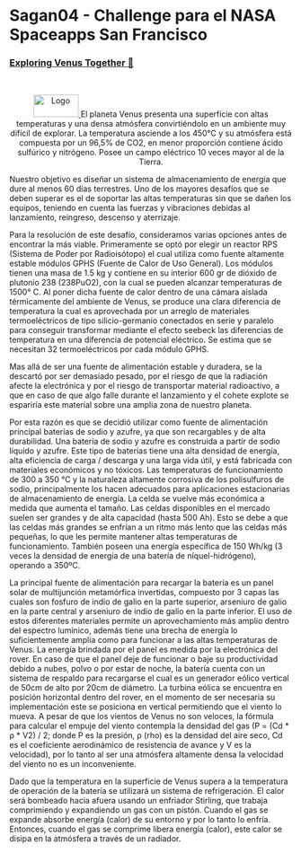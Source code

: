 # Sagan04 - Challenge para el NASA Spaceapps San Francisco
### [Exploring Venus Together 🚀](https://2022.spaceappschallenge.org/challenges/2022-challenges/exploring-venus/details)
<!-- PROJECT LOGO -->
<br />
<p align="center">
  <a href="https://github.com/othneildrew/Best-README-Template">
    <img src="https://images.spaceappschallenge.org/images/8xBhEEUSQiafDwF09-ioi2ptqXU=/20069/fill-591x300/" alt="Logo" width="80" height="40">
  </a>
El planeta Venus presenta una superficie con altas temperaturas y una densa atmósfera convirtiéndolo en un ambiente muy difícil de explorar. La temperatura asciende a los 450°C y su atmósfera está compuesta por un 96,5% de CO2, en menor proporción contiene ácido sulfúrico y nitrógeno. Posee un campo eléctrico 10 veces mayor al de la Tierra.

Nuestro objetivo es diseñar un sistema de almacenamiento de energía que dure al menos 60 días terrestres. 
Uno de los mayores desafíos que se deben superar es el de soportar las altas temperaturas sin que se dañen los equipos, teniendo en cuenta las fuerzas y vibraciones debidas al lanzamiento, reingreso, descenso y aterrizaje. 

Para la resolución de este desafío, consideramos varias opciones antes de encontrar la más viable.
	Primeramente se optó por elegir un reactor RPS (Sistema de Poder por Radioisótopo) el cual utiliza como fuente altamente estable módulos GPHS (Fuente de Calor de Uso General). Los módulos tienen una masa de 1.5 kg y contiene en su interior 600 gr de dióxido de plutonio 238 (238PuO2), con la cual se pueden alcanzar temperaturas de 1500° C. Al poner dicha fuente de calor dentro de una cámara aislada térmicamente del ambiente de Venus, se produce una clara diferencia de temperatura la cual es aprovechada por un arreglo de materiales termoeléctricos de tipo silicio-germanio conectados en serie y paralelo para conseguir transformar mediante el efecto seebeck las diferencias de temperatura en una diferencia de potencial eléctrico. Se estima que se necesitan 32 termoeléctricos por cada módulo GPHS.
	
Mas allá de ser una fuente de alimentación estable y duradera, se la descartó por ser demasiado pesado, por el riesgo de que la radiación afecte la electrónica y por el riesgo de transportar material radioactivo, a que en caso de que algo falle durante el lanzamiento y el cohete explote se espariría este material sobre una amplia zona de nuestro planeta.
  
Por esta razón es que se decidió utilizar como fuente de alimentación principal baterías de sodio y azufre, ya que son recargables y de alta durabilidad. Una batería de sodio y azufre es construida a partir de sodio líquido y azufre. Este tipo de baterías tiene una alta densidad de energía, alta eficiencia de carga / descarga y una larga vida útil, y está fabricada con materiales económicos y no tóxicos. Las temperaturas de funcionamiento de 300 a 350 °C y la naturaleza altamente corrosiva de los polisulfuros de sodio, principalmente los hacen adecuados para aplicaciones estacionarias de almacenamiento de energía. La celda se vuelve más económica a medida que aumenta el tamaño. Las celdas disponibles en el mercado suelen ser grandes y de alta capacidad (hasta 500 Ah). Esto se debe a que las celdas más grandes se enfrían a un ritmo más lento que las celdas más pequeñas, lo que les permite mantener altas temperaturas de funcionamiento.
También poseen una energía específica de 150 Wh/kg (3 veces la densidad de energía de una batería de níquel-hidrógeno), operando a 350ºC.
 
La principal fuente de alimentación para recargar la batería es un panel solar de multijunción metamórfica invertidas, compuesto por 3 capas las cuales son fosfuro de indio de galio en la parte superior, arseniuro de galio en la parte central y arseniuro de indio de galio en la parte inferior. El uso de estos diferentes materiales permite un aprovechamiento más amplio dentro del espectro lumínico, además tiene una brecha de energía lo suficientemente amplia como para funcionar a las altas temperaturas de Venus. La energía brindada por el panel es medida por la electrónica del rover. En caso de que el panel deje de funcionar o baje su productividad debido a nubes, polvo o por estar de noche, la batería cuenta con un sistema de respaldo para recargarse el cual es un generador eólico vertical de 50cm de alto por 20cm de diámetro. La turbina eólica se encuentra en posición horizontal dentro del rover, en el momento de ser necesaria su implementación este se posiciona en vertical permitiendo que el viento lo mueva. A pesar de que los vientos de Venus no son veloces, la fórmula para calcular el empuje del viento contempla la densidad del gas (P = (Cd * ρ  *  V2) / 2; donde P es la presión, ρ (rho)  es la densidad del aire seco, Cd es el coeficiente aerodinámico de resistencia de avance y V es la velocidad), por lo tanto al ser una atmósfera altamente densa la velocidad del viento no es un inconveniente. 
 
Dado que la temperatura en la superficie de Venus supera a la temperatura de operación de la batería se utilizará un sistema de refrigeración. El calor será bombeado hacia afuera usando un enfriador Stirling, que trabaja comprimiendo y expandiendo un gas con un pistón. Cuando el gas se expande absorbe energía (calor) de su entorno y por lo tanto lo enfría. Entonces, cuando el gas se comprime  libera energía (calor), este calor se disipa en la atmósfera a través de un radiador.
